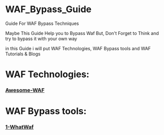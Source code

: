 # WAF_Bypass_Guide
Guide For WAF Bypass Techniques

Maybe This Guide Help you to Bypass Waf 
But, Don't Forget to Think and try to bypass it with your own way

in this Guide i will put WAF Technologies, WAF Bypass tools and WAF Tutorials & Blogs

# WAF Technologies:
<a href='https://github.com/0xInfection/Awesome-WAF'><h3>Awesome-WAF</h3></a>

# WAF Bypass tools:
<a href='https://github.com/Ekultek/WhatWaf'><h3>1-WhatWaf</h3></a>
